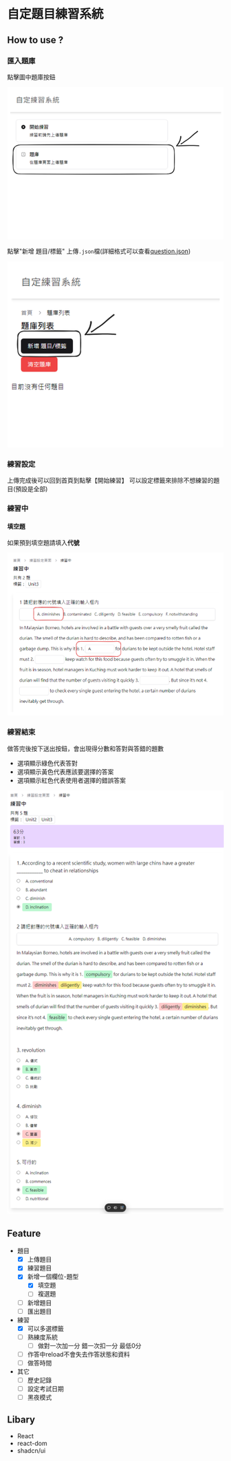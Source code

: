 # 自定題目練習系統

## How to use ?

### 匯入題庫

點擊圖中題庫按鈕

![image.png](./docs/img/image.png)

點擊"新增 題目/標籤" 上傳`.json`檔(詳細格式可以查看[question.json](./src/assets/questions.json))

![image-1.png](./docs/img/image-1.png)

### 練習設定

上傳完成後可以回到首頁到點擊【開始練習】
可以設定標籤來排除不想練習的題目(預設是全部)

### 練習中

#### 填空題

如果預到填空題請填入**代號**

![image-2.png](./docs/img/image-2.png)

### 練習結束

做答完後按下送出按鈕，會出現得分數和答對與答錯的題數

- 選項顯示綠色代表答對
- 選項顯示黃色代表應該要選擇的答案
- 選項顯示紅色代表使用者選擇的錯誤答案

![image-3.png](./docs/img/image-3.png)

## Feature
- 題目
  - [x] 上傳題目
  - [x] 練習題目
  - [x] 新增一個欄位-題型
    - [x] 填空題
    - [ ] 複選題
  - [ ] 新增題目
  - [ ] 匯出題目
- 練習
  - [x] 可以多選標籤
  - [ ] 熟練度系統
    - [ ] 做對一次加一分 錯一次扣一分 最低0分
  - [ ] 作答中reload不會失去作答狀態和資料
  - [ ] 做答時間
- 其它
  - [ ] 歷史記錄
  - [ ] 設定考試日期
  - [ ] 黑夜模式

## Libary

- React
- react-dom
- shadcn/ui
